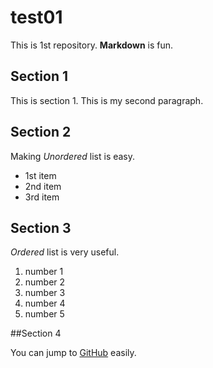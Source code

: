 # test01
 
This is 1st repository.
**Markdown** is fun.

## Section 1
This is section 1.
This is my second paragraph.

## Section 2
Making *Unordered* list is easy.

- 1st item
- 2nd item
- 3rd item

## Section 3
*Ordered* list is very useful.

1. number 1
1. number 2
1. number 3
1. number 4
1. number 5

##Section 4

You can jump to [GitHub](https://github.com)
easily.